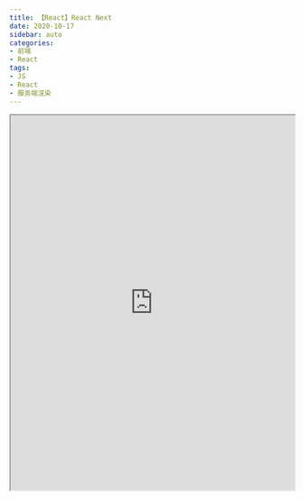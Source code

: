 ```yaml
---
title: 【React】React Next
date: 2020-10-17
sidebar: auto
categories: 
- 前端
- React
tags: 
- JS
- React
- 服务端渲染
---
```


<iframe src="https://nextjs.frontendx.cn/" width="100%" height="666px"></iframe>
